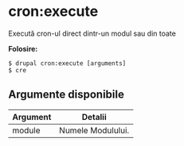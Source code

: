 # cron:execute
Execută cron-ul direct dintr-un modul sau din toate

**Folosire:**
```
$ drupal cron:execute [arguments] 
$ cre  
```

## Argumente disponibile
Argument | Detalii
---------|-------------
module | Numele Modulului.
